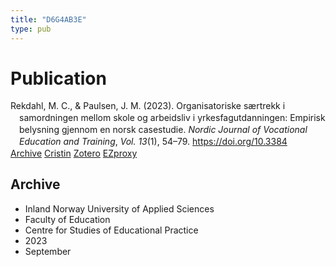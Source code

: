 ```yaml
---
title: "D6G4AB3E"
type: pub
---
```

<h1>Publication</h1>
<article id="csl-bib-container-D6G4AB3E" class="csl-bib-container">
  <div class="csl-bib-body" style="line-height: 1.35; padding-left: 1em; text-indent:-1em;">
  <div class="csl-entry">Rekdahl, M. C., &amp; Paulsen, J. M. (2023). Organisatoriske s&#xE6;rtrekk i samordningen mellom skole og arbeidsliv i yrkesfagutdanningen: Empirisk belysning gjennom en norsk casestudie. <i>Nordic Journal of Vocational Education and Training</i>, <i>Vol. 13</i>(1), 54&#x2013;79. <a href="https://doi.org/10.3384">https://doi.org/10.3384</a></div>
</div>
  <div class="csl-bib-buttons">
    <a href="#taxonomy-article-D6G4AB3E" class="csl-bib-button">Archive</a>
    <a href alt="Cristin URL" class="csl-bib-button">Cristin</a>
    <a href alt="Zotero URL" class="csl-bib-button">Zotero</a>
    <a href="http://ezproxy.inn.no/login?url=https://doi.org/10.3384" class="csl-bib-button">EZproxy</a>
  </div>
  <div id="csl-bib-meta-container-D6G4AB3E"></div>
</article>
<div id="csl-bib-meta-D6G4AB3E" class="csl-bib-meta">
  <article id="taxonomy-article-D6G4AB3E" class="taxonomy-article">
    <h1>Archive</h1>
    <ul>
      <li>Inland Norway University of Applied Sciences</li>
      <li>Faculty of Education</li>
      <li>Centre for Studies of Educational Practice</li>
      <li>2023</li>
      <li>September</li>
    </ul>
  </article>
</div>
